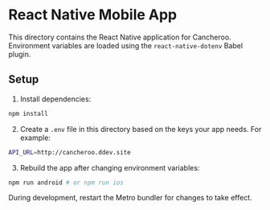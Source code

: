 # React Native Mobile App

This directory contains the React Native application for Cancheroo. Environment variables are loaded using the `react-native-dotenv` Babel plugin.

## Setup

1. Install dependencies:

```bash
npm install
```

2. Create a `.env` file in this directory based on the keys your app needs. For example:

```bash
API_URL=http://cancheroo.ddev.site
```

3. Rebuild the app after changing environment variables:

```bash
npm run android # or npm run ios
```

During development, restart the Metro bundler for changes to take effect.
